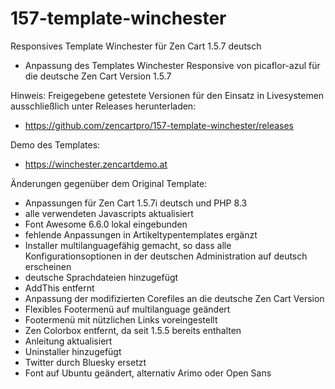 # 157-template-winchester
Responsives Template Winchester für Zen Cart 1.5.7 deutsch
* Anpassung des Templates Winchester Responsive von picaflor-azul für die deutsche Zen Cart Version 1.5.7

Hinweis: 
Freigegebene getestete Versionen für den Einsatz in Livesystemen ausschließlich unter Releases herunterladen:
* https://github.com/zencartpro/157-template-winchester/releases

Demo des Templates:
* https://winchester.zencartdemo.at

Änderungen gegenüber dem Original Template:
* Anpassungen für Zen Cart 1.5.7i deutsch und PHP 8.3
* alle verwendeten Javascripts aktualisiert
* Font Awesome 6.6.0 lokal eingebunden
* fehlende Anpassungen in Artikeltypentemplates ergänzt
* Installer multilanguagefähig gemacht, so dass alle Konfigurationsoptionen in der deutschen Administration auf deutsch erscheinen
* deutsche Sprachdateien hinzugefügt
* AddThis entfernt
* Anpassung der modifizierten Corefiles an die deutsche Zen Cart Version
* Flexibles Footermenü auf multilanguage geändert
* Footermenü mit nützlichen Links voreingestellt
* Zen Colorbox entfernt, da seit 1.5.5 bereits enthalten
* Anleitung aktualisiert
* Uninstaller hinzugefügt
* Twitter durch Bluesky ersetzt
* Font auf Ubuntu geändert, alternativ Arimo oder Open Sans
